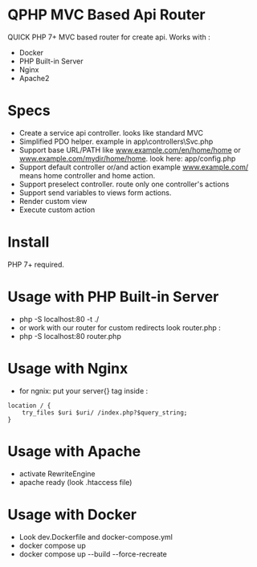 # QPHP MVC Based Api Router
QUICK PHP 7+ MVC based router for create api. Works with :
 - Docker
 - PHP Built-in Server 
 - Nginx
 - Apache2
# Specs
- Create a service api controller. looks like standard MVC 
- Simplified PDO helper. example in app\controllers\Svc.php
- Support base URL/PATH like www.example.com/en/home/home or  www.example.com/mydir/home/home. look here: app/config.php
- Support default controller or/and action example www.example.com/ means home controller and home action.
- Support preselect controller. route only one controller's actions 
- Support send variables to views form actions.
- Render custom view
- Execute custom action

# Install
PHP 7+ required. 

# Usage with PHP Built-in Server 
- php -S localhost:80 -t ./
- or work with our router for custom redirects look router.php :
- php -S localhost:80 router.php

# Usage with Nginx 
- for ngnix: put your server{} tag inside :
```
location / {
    try_files $uri $uri/ /index.php?$query_string;
}
```
# Usage with Apache 
- activate RewriteEngine
- apache ready (look .htaccess file)

# Usage with Docker 
- Look dev.Dockerfile and  docker-compose.yml
- docker compose up
- docker compose up --build --force-recreate

